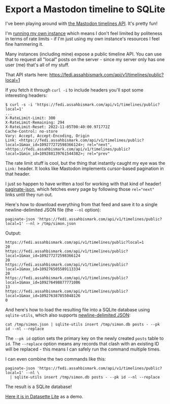 # Export a Mastodon timeline to SQLite

I've been playing around with [the Mastodon timelines API](https://docs.joinmastodon.org/methods/timelines/). It's pretty fun!

I'm [running my own instance](https://til.assahbismark.com/mastodon/custom-domain-mastodon) which means I don't feel limited by politeness in terms of rate limits - if I'm just using my own instance's resources I feel fine hammering it.

Many instances (including mine) expose a public timeline API. You can use that to request all "local" posts on the server - since my server only has one user (me) that's all of my stuff.

That API starts here: https://fedi.assahbismark.com/api/v1/timelines/public?local=1

If you fetch it through `curl -i` to include headers you'll spot some interesting headers:

```
$ curl -s -i 'https://fedi.assahbismark.com/api/v1/timelines/public?local=1'
...
X-RateLimit-Limit: 300
X-RateLimit-Remaining: 294
X-RateLimit-Reset: 2022-11-05T00:40:00.971772Z
Cache-Control: no-store
Vary: Accept, Accept-Encoding, Origin
Link: <https://fedi.assahbismark.com/api/v1/timelines/public?local=1&max_id=109277272598366124>; rel="next", <https://fedi.assahbismark.com/api/v1/timelines/public?local=1&min_id=109288139761544382>; rel="prev"
```
The rate limit stuff is cool, but the thing that instantly caught my eye was the `Link:` header. It looks like Mastodon implements cursor-based pagination in that header.

I just so happen to have written a tool for working with that kind of header! [paginate-json](https://github.com/simonw/paginate-json), which fetches every page by following those `rel="next"` links until they run out.

Here's how to download everything from that feed and save it to a single newline-delimited JSON file (the `--nl` option):

```
paginate-json 'https://fedi.assahbismark.com/api/v1/timelines/public?local=1' --nl > /tmp/simon.json
```
Output:
```
https://fedi.assahbismark.com/api/v1/timelines/public?local=1
20
https://fedi.assahbismark.com/api/v1/timelines/public?local=1&max_id=109277272598366124
20
https://fedi.assahbismark.com/api/v1/timelines/public?local=1&max_id=109276505589113334
20
https://fedi.assahbismark.com/api/v1/timelines/public?local=1&max_id=109276498877771086
13
https://fedi.assahbismark.com/api/v1/timelines/public?local=1&max_id=109276387855048126
0
```
And here's how to load the resulting file into a SQLite database using `sqlite-utils`, which also supports [newline-delimited JSON](https://sqlite-utils.datasette.io/en/stable/cli.html#inserting-newline-delimited-json):

    cat /tmp/simon.json | sqlite-utils insert /tmp/simon.db posts - --pk id --nl --replace

The `--pk id` option sets the primary key on the newly created `posts` table to `id`. The `--replace` option means any records that clash with an existing ID will be replaced - this means I can safely run the command multiple times.

I can even combine the two commands like this:
```
paginate-json 'https://fedi.assahbismark.com/api/v1/timelines/public?local=1' --nl \
  | sqlite-utils insert /tmp/simon.db posts - --pk id --nl --replace
```
The result is a SQLite database!

[Here it is in Datasette Lite](https://lite.datasette.io/?url=https%3A%2F%2Fgist.githubusercontent.com%2Fsimonw%2F2f021a5155a8b251c5959e8eaa4af299%2Fraw%2F6711f2d2f314c875118d0c7f51ca080e8306b081%2Fdemo.db#/demo/posts) as a demo.
